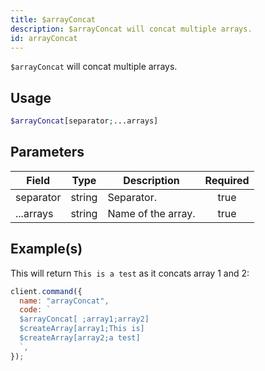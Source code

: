 ```yaml
---
title: $arrayConcat
description: $arrayConcat will concat multiple arrays.
id: arrayConcat
---
```


`$arrayConcat` will concat multiple arrays.

## Usage

```php
$arrayConcat[separator;...arrays]
```

## Parameters

| Field     | Type   | Description        | Required |
| --------- | ------ | ------------------ | :------: |
| separator | string | Separator.         |   true   |
| ...arrays | string | Name of the array. |   true   |

## Example(s)

This will return `This is a test` as it concats array 1 and 2:

```javascript
client.command({
  name: "arrayConcat",
  code: `
  $arrayConcat[ ;array1;array2]
  $createArray[array1;This is]
  $createArray[array2;a test]
  `,
});
```
